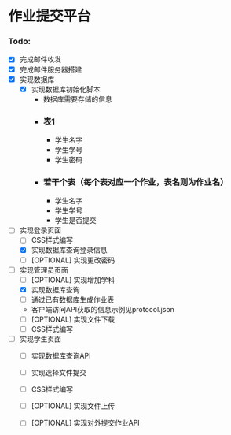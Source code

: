 # 作业提交平台

### Todo:

- [x] 完成邮件收发
- [x] 完成邮件服务器搭建
- [x] 实现数据库
    - [x] 实现数据库初始化脚本
        - 数据库需要存储的信息
        - ### 表1
            - 学生名字
            - 学生学号
            - 学生密码
        - ### 若干个表（每个表对应一个作业，表名则为作业名）
            - 学生名字
            - 学生学号
            - 学生是否提交
- [ ] 实现登录页面
    - [ ] CSS样式编写
    - [x] 实现数据库查询登录信息
    - [ ] [OPTIONAL] 实现更改密码
- [ ] 实现管理员页面
    - [ ] [OPTIONAL] 实现增加学科
    - [x] 实现数据库查询
    - [ ] 通过已有数据库生成作业表
    - 客户端访问API获取的信息示例见protocol.json
    - [ ] [OPTIONAL] 实现文件下载
    - [ ] CSS样式编写
- [ ] 实现学生页面
    - [ ] 实现数据库查询API
    - [ ] 实现选择文件提交
    - [ ] CSS样式编写
    - [ ] [OPTIONAL] 实现文件上传
    - [ ] [OPTIONAL] 实现对外提交作业API

